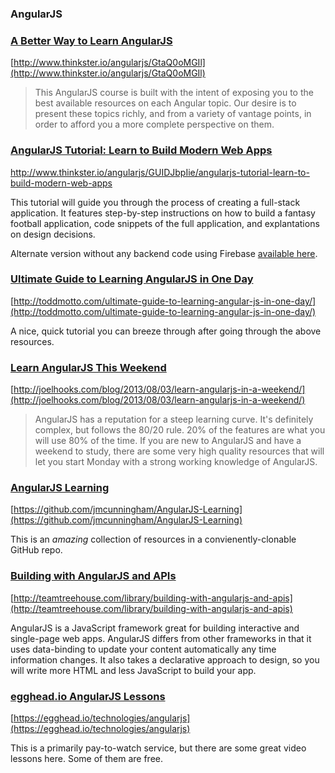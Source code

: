 ### AngularJS

### [A Better Way to Learn AngularJS](http://www.thinkster.io/angularjs/GtaQ0oMGIl)

[http://www.thinkster.io/angularjs/GtaQ0oMGIl](http://www.thinkster.io/angularjs/GtaQ0oMGIl)

>This AngularJS course is built with the intent of exposing you to the best available resources on each Angular topic. Our desire is to present these topics richly, and from a variety of vantage points, in order to afford you a more complete perspective on them.

### [AngularJS Tutorial: Learn to Build Modern Web Apps](http://www.thinkster.io/angularjs/GUIDJbpIie/angularjs-tutorial-learn-to-build-modern-web-apps)

[http://www.thinkster.io/angularjs/GUIDJbpIie/angularjs-tutorial-learn-to-build-modern-web-apps
](http://www.thinkster.io/angularjs/GUIDJbpIie/angularjs-tutorial-learn-to-build-modern-web-apps
)

This tutorial will guide you through the process of creating a full-stack application. It features step-by-step instructions on how to build a fantasy football application, code snippets of the full application, and explantations on design decisions.

Alternate version without any backend code using Firebase [available here](http://www.thinkster.io/angularjs/eHPCs7s87O/angularjs-tutorial-learn-to-rapidly-build-real-time-web-apps-with-firebase).

### [Ultimate Guide to Learning AngularJS in One Day](http://toddmotto.com/ultimate-guide-to-learning-angular-js-in-one-day/)

[http://toddmotto.com/ultimate-guide-to-learning-angular-js-in-one-day/](http://toddmotto.com/ultimate-guide-to-learning-angular-js-in-one-day/)

A nice, quick tutorial you can breeze through after going through the above resources.

### [Learn AngularJS This Weekend](http://joelhooks.com/blog/2013/08/03/learn-angularjs-in-a-weekend/)

[http://joelhooks.com/blog/2013/08/03/learn-angularjs-in-a-weekend/](http://joelhooks.com/blog/2013/08/03/learn-angularjs-in-a-weekend/)

>AngularJS has a reputation for a steep learning curve. It's definitely complex, but follows the 80/20 rule. 20% of the features are what you will use 80% of the time. If you are new to AngularJS and have a weekend to study, there are some very high quality resources that will let you start Monday with a strong working knowledge of AngularJS.

### [AngularJS Learning](https://github.com/jmcunningham/AngularJS-Learning)

[https://github.com/jmcunningham/AngularJS-Learning](https://github.com/jmcunningham/AngularJS-Learning)

This is an *amazing* collection of resources in a convienently-clonable GitHub repo.

### [Building with AngularJS and APIs](http://teamtreehouse.com/library/building-with-angularjs-and-apis)

[http://teamtreehouse.com/library/building-with-angularjs-and-apis](http://teamtreehouse.com/library/building-with-angularjs-and-apis)

AngularJS is a JavaScript framework great for building interactive and single-page web apps. AngularJS differs from other frameworks in that it uses data-binding to update your content automatically any time information changes. It also takes a declarative approach to design, so you will write more HTML and less JavaScript to build your app.

### [egghead.io AngularJS Lessons](https://egghead.io/technologies/angularjs)

[https://egghead.io/technologies/angularjs](https://egghead.io/technologies/angularjs)

This is a primarily pay-to-watch service, but there are some great video lessons here. Some of them are free.